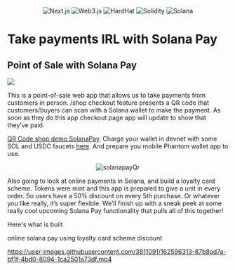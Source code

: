 

<p align="center">
<img alt="Next.js" src="https://img.shields.io/badge/-Next.js-black?style=for-the-badge&logo=next.js&logoColor=white" /> 
<img alt="Web3.js" src="https://img.shields.io/badge/-Web3.js-F16822?style=for-the-badge&logo=web3.js&logoColor=white" />
<img alt="HardHat" src="https://img.shields.io/badge/-Hardhat-7C86C7?style=for-the-badge&logo=hardhat&logoColor=white" />
<img alt="Solidity" src="https://img.shields.io/badge/-Solidity-BAC9F9?style=for-the-badge&logo=solidity&logoColor=363636" />
<img alt="Solana" src="https://img.shields.io/badge/-Solana-3C3C3D?style=for-the-badge&logo=solana&logoColor=white" />
</p>

# Take payments IRL with Solana Pay


## Point of Sale with Solana Pay

<img src="https://solanapay.com/_next/image?url=%2F_next%2Fstatic%2Fmedia%2Fsolanapay-logo.e34e7b7f.svg&w=256&q=75"/>

This is a point-of-sale web app that allows us to take payments from customers in person. /shop checkout feature presents a QR code that customers/buyers can scan with a Solana wallet to make the payment. As soon as they do this app checkout page app will update to show that they’ve paid.

[QR Code shop demo SolanaPay](https://solana-pay-checkout.vercel.app/shop). Charge your wallet in devnet with some SOL and USDC faucets [here](https://spl-token-faucet.com/?token-name=USDC-Dev). And prepare you mobile Phantom wallet app to use.
<p align="center">
  
  <div align="center">
    
![solanapayQr](https://user-images.githubusercontent.com/3811091/162596348-9906f818-a4f9-482d-9602-97996ca60d95.gif)
    
  </div>
  
</p>




Also going to look at online payments in Solana, and build a loyalty card scheme. Tokens were mint and this app is prepared to give a unit in every order. So users have a 50% discount on every 5th purchase. Or whatever you like really, it’s super flexible. We’ll finish up with a sneak peek at some really cool upcoming Solana Pay functionality that pulls all of this together!

Here's what is built

online solana pay using loyalty card scheme discount
  
https://user-images.githubusercontent.com/3811091/162596313-87b8ad7a-bf1f-4bd0-8094-1ca2501a73df.mp4




